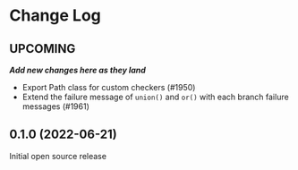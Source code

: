 # Change Log

## UPCOMING
**_Add new changes here as they land_**

- Export Path class for custom checkers (#1950)
- Extend the failure message of `union()` and `or()` with each branch failure messages (#1961)

## 0.1.0 (2022-06-21)

Initial open source release
